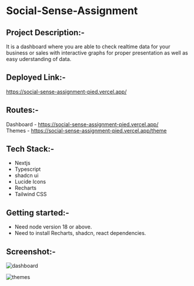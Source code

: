 # Social-Sense-Assignment

## Project Description:-

It is a dashboard where you are able to check realtime data for your business or sales with interactive graphs for proper presentation as well as easy uderstanding of data.

## Deployed Link:-
https://social-sense-assignment-pied.vercel.app/

## Routes:-
Dashboard - https://social-sense-assignment-pied.vercel.app/ </br>
Themes - https://social-sense-assignment-pied.vercel.app/theme

## Tech Stack:-
- Nextjs
- Typescript
- shadcn ui
- Lucide Icons
- Recharts
- Tailwind CSS

## Getting started:-
- Need node version 18 or above.
- Need to install Recharts, shadcn, react dependencies.

## Screenshot:-

![dashboard](https://github.com/RohanKansara01/social-sense-assignment/assets/142526317/91d4ef15-4bc5-4638-919f-84521c5735b9)

![themes](https://github.com/RohanKansara01/social-sense-assignment/assets/142526317/450fd565-e9a5-4526-ba8b-36089c5bb9b7)
